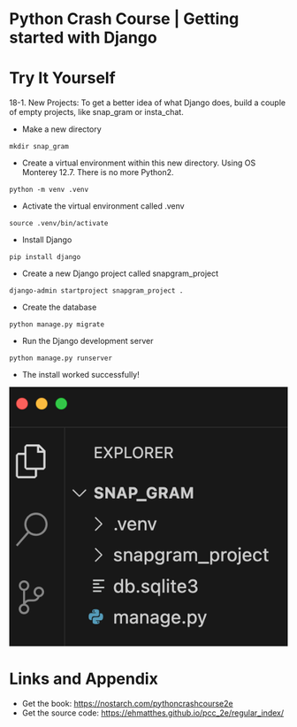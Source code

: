 # Python Crash Course | Getting started with Django



Try It Yourself
========================================================
18-1. New Projects: To get a better idea of what Django does, build a couple of empty projects, like snap_gram or insta_chat.

* Make a new directory

```shell
mkdir snap_gram
```

* Create a virtual environment within this new directory. Using OS Monterey 12.7. There is no more Python2. 

```shell
python -m venv .venv
```

* Activate the virtual environment called .venv
```shell
source .venv/bin/activate
```

* Install Django
```shell
pip install django
```

* Create a new Django project called snapgram_project
```shell
django-admin startproject snapgram_project .
```

* Create the database
```shell
python manage.py migrate
```

* Run the Django development server
```shell
python manage.py runserver
```

* The install worked successfully! 
  
![Try It Yourself-18-1](https://github.com/nihathalici/Python-Crash-Course-The-Book/blob/main/Projects/Django-Project/2nd-Loop/00-Getting-started-with-Django/screenshots/screenshot_try_it_yourselr_18_1.PNG)



Links and Appendix
========================================================

- Get the book: https://nostarch.com/pythoncrashcourse2e
- Get the source code: https://ehmatthes.github.io/pcc_2e/regular_index/
